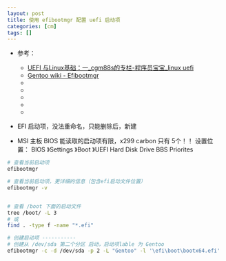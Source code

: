 ```yaml
---
layout: post
title: 使用 efibootmgr 配置 uefi 启动项
categories: [cm]
tags: []
---
```


* 参考： 
    * [UEFI 与Linux基础：一_cgm88s的专栏-程序员宝宝_linux uefi](https://www.cxybb.com/article/cgm88s/91830509)
    * [Gentoo wiki - Efibootmgr](https://wiki.gentoo.org/wiki/Efibootmgr)
    * []()
    * []()
    * []()
    * []()
    * []()




* EFI 启动项，没法重命名，只能删除后，新建
* MSI 主板 BIOS 能读取的启动项有限，x299 carbon 只有 5个！！
    设置位置： BIOS 》Settings 》Boot 》UEFI Hard Disk Drive BBS Priorites


~~~bash
# 查看当前启动项
efibootmgr

# 查看当前启动项，更详细的信息（包含efi启动文件位置）
efibootmgr -v


# 查看 /boot 下面的启动文件
tree /boot/ -L 3
# 或
find . -type f -name "*.efi"

# 创建启动项 -----------
# 创建从 /dev/sda 第二个分区 启动，启动项lable 为 Gentoo
efibootmgr -c -d /dev/sda -p 2 -L "Gentoo" -l '\efi\boot\bootx64.efi'
~~~


























